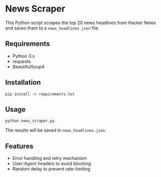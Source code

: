 # News Scraper

This Python script scrapes the top 20 news headlines from Hacker News and saves them to a `news_headlines.json` file.

## Requirements
- Python 3.x
- requests
- BeautifulSoup4

## Installation
```
pip install -r requirements.txt
```

## Usage
```
python news_scraper.py
```

The results will be saved in `news_headlines.json`.

## Features
- Error handling and retry mechanism
- User-Agent headers to avoid blocking
- Random delay to prevent rate-limiting
